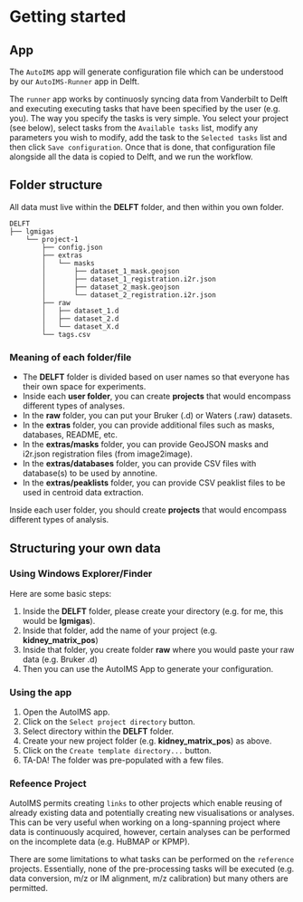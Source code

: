 # Getting started

## App

The `AutoIMS` app will generate configuration file which can be understood by our `AutoIMS-Runner` app in Delft.

The `runner` app works by continuosly syncing data from Vanderbilt to Delft and executing executing tasks that have been specified by the user (e.g. you).
The way you specify the tasks is very simple.
You select your project (see below), select tasks from the `Available tasks` list, modify any parameters you wish to modify, add the task to the `Selected tasks` list and then click `Save configuration`.
Once that is done, that configuration file alongside all the data is copied to Delft, and we run the workflow.

## Folder structure

All data must live within the **DELFT** folder, and then within you own folder.

```
DELFT
├── lgmigas
    └── project-1
        ├── config.json
        ├── extras
        │   └── masks
        │       ├── dataset_1_mask.geojson
        │       ├── dataset_1_registration.i2r.json
        │       ├── dataset_2_mask.geojson
        │       └── dataset_2_registration.i2r.json 
        ├── raw
        │   ├── dataset_1.d
        │   ├── dataset_2.d
        │   └── dataset_X.d
        └── tags.csv
```

### Meaning of each folder/file

- The **DELFT** folder is divided based on user names so that everyone has their own space for experiments. 
- Inside each **user folder**, you can create **projects** that would encompass different types of analyses.
- In the **raw** folder, you can put your Bruker (.d) or Waters (.raw) datasets.
- In the **extras** folder, you can provide additional files such as masks, databases, README, etc.
- In the **extras/masks** folder, you can provide GeoJSON masks and i2r.json registration files (from image2image).
- In the **extras/databases** folder, you can provide CSV files with database(s) to be used by annotine.
- In the **extras/peaklists** folder, you can provide CSV peaklist files to be used in centroid data extraction.

Inside each user folder, you should create **projects** that would encompass different types of analysis. 


## Structuring your own data
### Using Windows Explorer/Finder

Here are some basic steps:
1. Inside the **DELFT** folder, please create your directory (e.g. for me, this would be **lgmigas**).
2. Inside that folder, add the name of your project (e.g. **kidney_matrix_pos**)
3. Inside that folder, you create folder **raw** where you would paste your raw data (e.g. Bruker .d)
4. Then you can use the AutoIMS App to generate your configuration.


### Using the app

1. Open the AutoIMS app.
2. Click on the `Select project directory` button.
3. Select directory within the **DELFT** folder.
4. Create your new project folder (e.g. **kidney_matrix_pos**) as above.
5. Click on the `Create template directory...` button.
6. TA-DA! The folder was pre-populated with a few files.


### Refeence Project

AutoIMS permits creating `links` to other projects which enable reusing of already existing data and potentially creating new
visualisations or analyses. This can be very useful when working on a long-spanning project where data is continuously acquired,
however, certain analyses can be performed on the incomplete data (e.g. HuBMAP or KPMP).

There are some limitations to what tasks can be performed on the `reference` projects. Essentially, none of the pre-processing
tasks will be executed (e.g. data conversion, m/z or IM alignment, m/z calibration) but many others are permitted.
